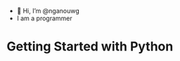 - 👋 Hi, I’m @nganouwg
- I am a programmer

<!---
nganouwg/nganouwg is a ✨ special ✨ repository because its `README.md` (this file) appears on your GitHub profile.
You can click the Preview link to take a look at your changes.
--->

# Getting Started with Python 